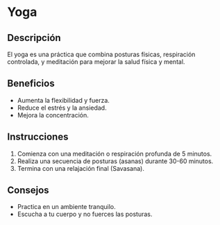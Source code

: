 # Yoga

## Descripción
El yoga es una práctica que combina posturas físicas, respiración controlada, y meditación para mejorar la salud física y mental.

## Beneficios
- Aumenta la flexibilidad y fuerza.
- Reduce el estrés y la ansiedad.
- Mejora la concentración.

## Instrucciones
1. Comienza con una meditación o respiración profunda de 5 minutos.
2. Realiza una secuencia de posturas (asanas) durante 30-60 minutos.
3. Termina con una relajación final (Savasana).

## Consejos
- Practica en un ambiente tranquilo.
- Escucha a tu cuerpo y no fuerces las posturas.